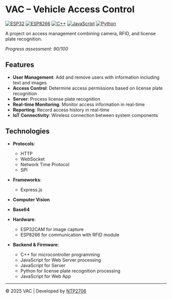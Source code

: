 # VAC – Vehicle Access Control
 
[![ESP32](https://img.shields.io/badge/ESP32-E7352C?style=for-the-badge&logo=espressif&logoColor=white)](https://www.espressif.com/)
[![ESP8266](https://img.shields.io/badge/ESP8266-00979D?style=for-the-badge&logo=espressif&logoColor=white)](https://www.espressif.com/)
[![C++](https://img.shields.io/badge/C++-00599C?style=for-the-badge&logo=cplusplus&logoColor=white)](https://isocpp.org/)
[![JavaScript](https://img.shields.io/badge/JavaScript-F7DF1E?style=for-the-badge&logo=javascript&logoColor=black)](https://developer.mozilla.org/en-US/docs/Web/JavaScript)
[![Python](https://img.shields.io/badge/Python-3776AB?style=for-the-badge&logo=python&logoColor=white)](https://www.python.org/)
 
A project on access management combining camera, RFID, and license plate recognition.

*Progress assessment: 90/100*

## Features
 
- **User Management**: Add and remove users with information including text and images
- **Access Control**: Determine access permissions based on license plate recognition
- **Server**: Process license plate recognition
- **Real-time Monitoring**: Monitor access information in real-time
- **Reporting**: Record access history in real-time
- **IoT Connectivity**: Wireless connection between system components
 
## Technologies
 
- **Protocols**:
  - HTTP
  - WebSocket
  - Network Time Protocol
  - SPI
- **Frameworks**:
  - Express.js
 
- **Computer Vision**
 
- **Base64**
 
- **Hardware**:
  - ESP32CAM for image capture
  - ESP8266 for communication with RFID module
 
- **Backend & Firmware**:
  - C++ for microcontroller programming
  - JavaScript for Web Server processing
  - JavaScript for Server
  - Python for license plate recognition processing
  - JavaScript for Web App

---
 
© 2025 VAC | Developed by [NTP2706](https://github.com/ntp2706)
